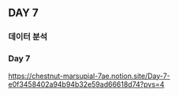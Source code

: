 ## DAY 7
### 데이터 분석

### Day 7
https://chestnut-marsupial-7ae.notion.site/Day-7-e0f3458402a94b94b32e59ad66618d74?pvs=4
